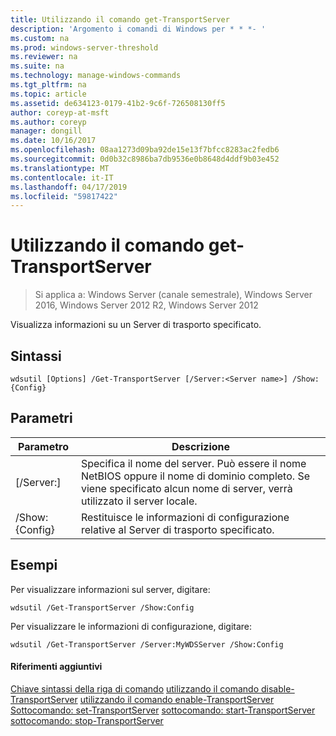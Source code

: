 ```yaml
---
title: Utilizzando il comando get-TransportServer
description: 'Argomento i comandi di Windows per * * *- '
ms.custom: na
ms.prod: windows-server-threshold
ms.reviewer: na
ms.suite: na
ms.technology: manage-windows-commands
ms.tgt_pltfrm: na
ms.topic: article
ms.assetid: de634123-0179-41b2-9c6f-726508130ff5
author: coreyp-at-msft
ms.author: coreyp
manager: dongill
ms.date: 10/16/2017
ms.openlocfilehash: 08aa1273d09ba92de15e13f7bfcc8283ac2fedb6
ms.sourcegitcommit: 0d0b32c8986ba7db9536e0b8648d4ddf9b03e452
ms.translationtype: MT
ms.contentlocale: it-IT
ms.lasthandoff: 04/17/2019
ms.locfileid: "59817422"
---
```

# <a name="using-the-get-transportserver-command"></a>Utilizzando il comando get-TransportServer

>Si applica a: Windows Server (canale semestrale), Windows Server 2016, Windows Server 2012 R2, Windows Server 2012

Visualizza informazioni su un Server di trasporto specificato.
## <a name="syntax"></a>Sintassi
```
wdsutil [Options] /Get-TransportServer [/Server:<Server name>] /Show:{Config}
```
## <a name="parameters"></a>Parametri
|Parametro|Descrizione|
|-------|--------|
|[/Server:<Server name>]|Specifica il nome del server. Può essere il nome NetBIOS oppure il nome di dominio completo. Se viene specificato alcun nome di server, verrà utilizzato il server locale.|
|/Show:{Config}|Restituisce le informazioni di configurazione relative al Server di trasporto specificato.|
## <a name="BKMK_examples"></a>Esempi
Per visualizzare informazioni sul server, digitare:
```
wdsutil /Get-TransportServer /Show:Config
```
Per visualizzare le informazioni di configurazione, digitare:
```
wdsutil /Get-TransportServer /Server:MyWDSServer /Show:Config
```
#### <a name="additional-references"></a>Riferimenti aggiuntivi
[Chiave sintassi della riga di comando](command-line-syntax-key.md)
[utilizzando il comando disable-TransportServer](using-the-disable-transportserver-command.md)
[utilizzando il comando enable-TransportServer](using-the-enable-transportserver-command.md) 
 [ Sottocomando: set-TransportServer](subcommand-set-transportserver.md)
[sottocomando: start-TransportServer](subcommand-start-transportserver.md)
[sottocomando: stop-TransportServer](subcommand-stop-transportserver.md)
